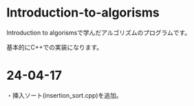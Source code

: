 # Introduction-to-algorisms
Introduction to algorismsで学んだアルゴリズムのプログラムです。

基本的にC++での実装になります。
# 24-04-17
・挿入ソート(insertion_sort.cpp)を追加。
